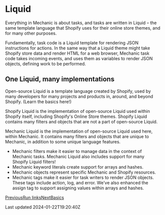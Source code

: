# Liquid

Everything in Mechanic is about tasks, and tasks are written in Liquid – the same template language that Shopify uses for their online store themes, and for many other purposes.

Fundamentally, task code is a Liquid template for rendering JSON instructions for actions. In the same way that a Liquid theme might take Shopify store data and render HTML for a web browser, Mechanic task code takes incoming events, and uses them as variables to render JSON objects, defining work to be performed.

## One Liquid, many implementations

Open-source Liquid is a template language created by Shopify, used by many developers for many projects and products in, around, and beyond Shopify. (Learn the basics here!)

Shopify Liquid is the implementation of open-source Liquid used within Shopify itself, including Shopify's Online Store themes. Shopify Liquid contains many filters and objects that are not a part of open-source Liquid.

Mechanic Liquid is the implementation of open-source Liquid used here, within Mechanic. It contains many filters and objects that are unique to Mechanic, in addition to some unique language features.

- Mechanic filters make it easier to manage data in the context of Mechanic tasks. Mechanic Liquid also includes support for many Shopify Liquid filters!
- Mechanic keyword literals create support for arrays and hashes.
- Mechanic objects represent specific Mechanic and Shopify resources.
- Mechanic tags make it easier for task writers to render JSON objects. These tags include action, log, and error. We've also enhanced the assign tag to support assigning values within arrays and hashes.

[PreviousRun links](/platform/integrations/run-links)[NextBasics](/platform/liquid/basics)

Last updated 2024-01-22T19:20:40Z